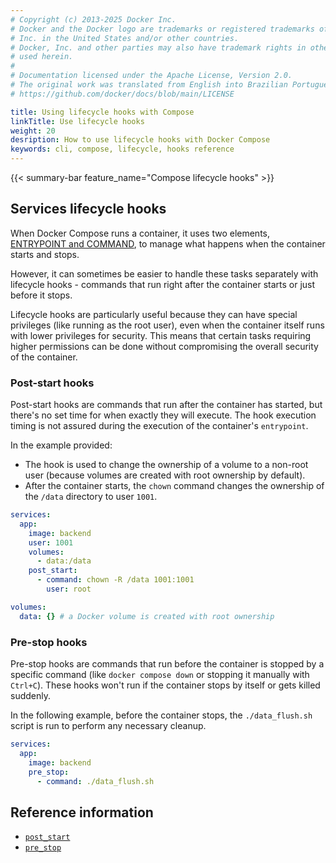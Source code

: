 ```yaml
---
# Copyright (c) 2013-2025 Docker Inc.
# Docker and the Docker logo are trademarks or registered trademarks of Docker,
# Inc. in the United States and/or other countries.
# Docker, Inc. and other parties may also have trademark rights in other terms
# used herein.
#
# Documentation licensed under the Apache License, Version 2.0.
# The original work was translated from English into Brazilian Portuguese.
# https://github.com/docker/docs/blob/main/LICENSE

title: Using lifecycle hooks with Compose
linkTitle: Use lifecycle hooks
weight: 20
desription: How to use lifecycle hooks with Docker Compose
keywords: cli, compose, lifecycle, hooks reference
---
```

{{< summary-bar feature_name="Compose lifecycle hooks" >}}

## Services lifecycle hooks

When Docker Compose runs a container, it uses two elements,
[ENTRYPOINT and COMMAND](https://github.com/manuals//engine/containers/run.md#default-command-and-options),
to manage what happens when the container starts and stops.

However, it can sometimes be easier to handle these tasks separately with lifecycle hooks -
commands that run right after the container starts or just before it stops.

Lifecycle hooks are particularly useful because they can have special privileges
(like running as the root user), even when the container itself runs with lower privileges
for security. This means that certain tasks requiring higher permissions can be done without
compromising the overall security of the container.

### Post-start hooks

Post-start hooks are commands that run after the container has started, but there's no
set time for when exactly they will execute. The hook execution timing is not assured during
the execution of the container's `entrypoint`.

In the example provided:

- The hook is used to change the ownership of a volume to a non-root user (because volumes
are created with root ownership by default).
- After the container starts, the `chown` command changes the ownership of the `/data` directory to user `1001`.

```yaml
services:
  app:
    image: backend
    user: 1001
    volumes:
      - data:/data
    post_start:
      - command: chown -R /data 1001:1001
        user: root

volumes:
  data: {} # a Docker volume is created with root ownership
```

### Pre-stop hooks

Pre-stop hooks are commands that run before the container is stopped by a specific
command (like `docker compose down` or stopping it manually with `Ctrl+C`).
These hooks won't run if the container stops by itself or gets killed suddenly.

In the following example, before the container stops, the `./data_flush.sh` script is
run to perform any necessary cleanup.

```yaml
services:
  app:
    image: backend
    pre_stop:
      - command: ./data_flush.sh
```

## Reference information

- [`post_start`](/reference/compose-file/services.md#post_start)
- [`pre_stop`](/reference/compose-file/services.md#pre_stop)
